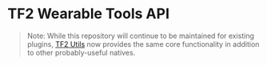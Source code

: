 # TF2 Wearable Tools API

> Note:  While this repository will continue to be maintained for existing plugins,
> [TF2 Utils][] now provides the same core functionality in addition to other probably-useful
> natives.

[TF2 Utils]: https://github.com/nosoop/SM-TFUtils
